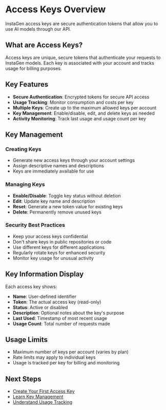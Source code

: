 # Access Keys Overview

InstaGen access keys are secure authentication tokens that allow you to use AI models through our API.

## What are Access Keys?

Access keys are unique, secure tokens that authenticate your requests to InstaGen models. Each key is associated with your account and tracks usage for billing purposes.

## Key Features

- **Secure Authentication**: Encrypted tokens for secure API access
- **Usage Tracking**: Monitor consumption and costs per key
- **Multiple Keys**: Create up to the maximum allowed keys per account
- **Key Management**: Enable/disable, edit, and delete keys as needed
- **Activity Monitoring**: Track last usage and usage count per key

## Key Management

### Creating Keys
- Generate new access keys through your account settings
- Assign descriptive names and descriptions
- Keys are immediately available for use

### Managing Keys
- **Enable/Disable**: Toggle key status without deletion
- **Edit**: Update key name and description
- **Reset**: Generate a new token value for existing keys
- **Delete**: Permanently remove unused keys

### Security Best Practices
- Keep your access keys confidential
- Don't share keys in public repositories or code
- Use different keys for different applications
- Regularly rotate keys for enhanced security
- Monitor key usage for unusual activity

## Key Information Display

Each access key shows:
- **Name**: User-defined identifier
- **Token**: The actual access key (read-only)
- **Status**: Active or disabled
- **Description**: Optional notes about the key's purpose
- **Last Used**: Timestamp of most recent usage
- **Usage Count**: Total number of requests made

## Usage Limits

- Maximum number of keys per account (varies by plan)
- Rate limits may apply to individual keys
- Usage is tracked per key for billing and monitoring

## Next Steps

- [Create Your First Access Key](create-key.md)
- [Learn Key Management](manage-keys.md)
- [Understand Usage Tracking](../usage/overview.md)
